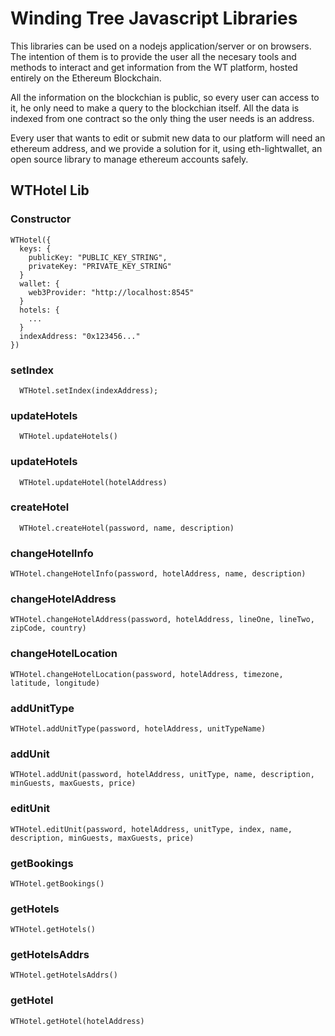 # Winding Tree Javascript Libraries

This libraries can be used on a nodejs application/server or on browsers. The intention of them is to provide the user all the necesary tools and methods to interact and get information from the WT platform, hosted entirely on the Ethereum Blockchain.

All the information on the blockchian is public, so every user can access to it, he only need to make a query to the blockchian itself. All the data is indexed from one contract so the only thing the user needs is an address.

Every user that wants to edit or submit new data to our platform will need an ethereum address, and we provide a solution for it, using eth-lightwallet, an open source library to manage ethereum accounts safely.

## WTHotel Lib

### Constructor
```
WTHotel({
  keys: {
    publicKey: "PUBLIC_KEY_STRING",
    privateKey: "PRIVATE_KEY_STRING"
  }
  wallet: {
    web3Provider: "http://localhost:8545"
  }
  hotels: {
    ...
  }
  indexAddress: "0x123456..."
})

```

### setIndex
```
  WTHotel.setIndex(indexAddress);
```

### updateHotels
```
  WTHotel.updateHotels()
```

### updateHotels
```
  WTHotel.updateHotel(hotelAddress)
```

### createHotel
```
  WTHotel.createHotel(password, name, description)
```

### changeHotelInfo
```
WTHotel.changeHotelInfo(password, hotelAddress, name, description)
```

### changeHotelAddress
```
WTHotel.changeHotelAddress(password, hotelAddress, lineOne, lineTwo, zipCode, country)
```

### changeHotelLocation
```
WTHotel.changeHotelLocation(password, hotelAddress, timezone, latitude, longitude)
```

### addUnitType
```
WTHotel.addUnitType(password, hotelAddress, unitTypeName)
```

### addUnit
```
WTHotel.addUnit(password, hotelAddress, unitType, name, description, minGuests, maxGuests, price)
```

### editUnit
```
WTHotel.editUnit(password, hotelAddress, unitType, index, name, description, minGuests, maxGuests, price)
```

### getBookings
```
WTHotel.getBookings()
```

### getHotels
```
WTHotel.getHotels()
```

### getHotelsAddrs
```
WTHotel.getHotelsAddrs()
```

### getHotel
```
WTHotel.getHotel(hotelAddress)
```
